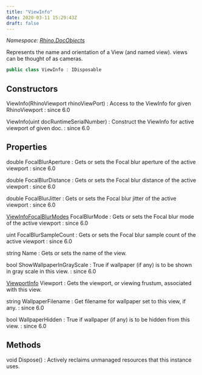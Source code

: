 ```yaml
---
title: "ViewInfo"
date: 2020-03-11 15:29:43Z
draft: false
---
```


*Namespace: [Rhino.DocObjects](../)*

Represents the name and orientation of a View (and named view).
   views can be thought of as cameras.
```cs
public class ViewInfo : IDisposable
```
## Constructors

ViewInfo(RhinoViewport rhinoViewPort)
: Access to the ViewInfo for given RhinoViewport
: since 6.0

ViewInfo(uint docRuntimeSerialNumber)
: Construct the ViewInfo for active viewport of given doc.
: since 6.0
## Properties

double FocalBlurAperture
: Gets or sets the Focal blur aperture of the active viewport
: since 6.0

double FocalBlurDistance
: Gets or sets the Focal blur distance of the active viewport
: since 6.0

double FocalBlurJitter
: Gets or sets the Focal blur jitter of the active viewport
: since 6.0

[ViewInfoFocalBlurModes](/rhinocommon/rhino/docobjects/viewinfofocalblurmodes/) FocalBlurMode
: Gets or sets the Focal blur mode of the active viewport
: since 6.0

uint FocalBlurSampleCount
: Gets or sets the Focal blur sample count of the active viewport
: since 6.0

string Name
: Gets or sets the name of the view.

bool ShowWallpaperInGrayScale
: True if wallpaper (if any) is to be shown in gray scale in this view.
: since 6.0

[ViewportInfo](/rhinocommon/rhino/docobjects/viewportinfo/) Viewport
: Gets the viewport, or viewing frustum, associated with this view.

string WallpaperFilename
: Get filename for wallpaper set to this view, if any.
: since 6.0

bool WallpaperHidden
: True if wallpaper (if any) is to be hidden from this view.
: since 6.0
## Methods

void Dispose()
: Actively reclaims unmanaged resources that this instance uses.
